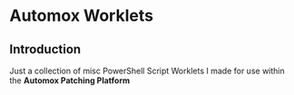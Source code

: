 # Automox Worklets

## Introduction

Just a collection of misc PowerShell Script Worklets I made for use within the **Automox Patching Platform**
